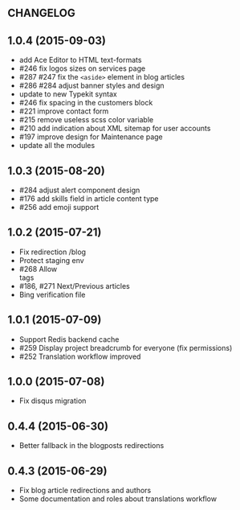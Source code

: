 CHANGELOG
---------

## 1.0.4 (2015-09-03)
 * add Ace Editor to HTML text-formats
 * #246 fix logos sizes on services page
 * #287 #247 fix the `<aside>` element in blog articles
 * #286 #284 adjust banner styles and design
 * update to new Typekit syntax
 * #246 fix spacing in the customers block
 * #221 improve contact form
 * #215 remove useless scss color variable
 * #210 add indication about XML sitemap for user accounts
 * #197 improve design for Maintenance page
 * update all the modules

## 1.0.3 (2015-08-20)
 * #284 adjust alert component design
 * #176 add skills field in article content type
 * #256 add emoji support

## 1.0.2 (2015-07-21)
 * Fix redirection /blog
 * Protect staging env
 * #268 Allow <br> tags
 * #186, #271 Next/Previous articles
 * Bing verification file

## 1.0.1 (2015-07-09)
 * Support Redis backend cache
 * #259 Display project breadcrumb for everyone (fix permissions)
 * #252 Translation workflow improved

## 1.0.0 (2015-07-08)
 * Fix disqus migration

## 0.4.4 (2015-06-30)
 * Better fallback in the blogposts redirections

## 0.4.3 (2015-06-29)

 * Fix blog article redirections and authors
 * Some documentation and roles about translations workflow
